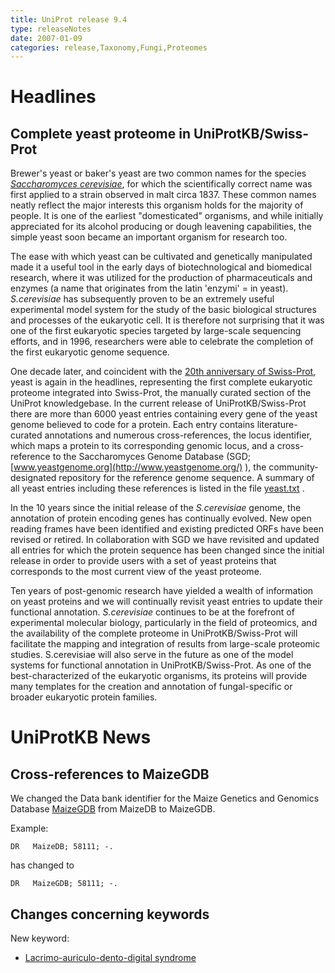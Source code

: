 ```yaml
---
title: UniProt release 9.4
type: releaseNotes
date: 2007-01-09
categories: release,Taxonomy,Fungi,Proteomes
---
```


# Headlines

## Complete yeast proteome in UniProtKB/Swiss-Prot

Brewer's yeast or baker's yeast are two common names for the species [*Saccharomyces cerevisiae*](http://www.uniprot.org/taxonomy/4932), for which the scientifically correct name was first applied to a strain observed in malt circa 1837. These common names neatly reflect the major interests this organism holds for the majority of people. It is one of the earliest "domesticated" organisms, and while initially appreciated for its alcohol producing or dough leavening capabilities, the simple yeast soon became an important organism for research too.

The ease with which yeast can be cultivated and genetically manipulated made it a useful tool in the early days of biotechnological and biomedical research, where it was utilized for the production of pharmaceuticals and enzymes (a name that originates from the latin 'enzymi' = in yeast). *S.cerevisiae* has subsequently proven to be an extremely useful experimental model system for the study of the basic biological structures and processes of the eukaryotic cell. It is therefore not surprising that it was one of the first eukaryotic species targeted by large-scale sequencing efforts, and in 1996, researchers were able to celebrate the completion of the first eukaryotic genome sequence.

One decade later, and coincident with the [20th anniversary of Swiss-Prot](http://www.uniprot.org/news/2006/07/25/release), yeast is again in the headlines, representing the first complete eukaryotic proteome integrated into Swiss-Prot, the manually curated section of the UniProt knowledgebase. In the current release of UniProtKB/Swiss-Prot there are more than 6000 yeast entries containing every gene of the yeast genome believed to code for a protein. Each entry contains literature-curated annotations and numerous cross-references, the locus identifier, which maps a protein to its corresponding genomic locus, and a cross-reference to the Saccharomyces Genome Database (SGD; [www.yeastgenome.org](http://www.yeastgenome.org/) ), the community-designated repository for the reference genome sequence. A summary of all yeast entries including these references is listed in the file [yeast.txt](https://ftp.uniprot.org/pub/databases/uniprot/current_release/knowledgebase/complete/docs/yeast) .

In the 10 years since the initial release of the *S.cerevisiae* genome, the annotation of protein encoding genes has continually evolved. New open reading frames have been identified and existing predicted ORFs have been revised or retired. In collaboration with SGD we have revisited and updated all entries for which the protein sequence has been changed since the initial release in order to provide users with a set of yeast proteins that corresponds to the most current view of the yeast proteome.

Ten years of post-genomic research have yielded a wealth of information on yeast proteins and we will continually revisit yeast entries to update their functional annotation. *S.cerevisiae* continues to be at the forefront of experimental molecular biology, particularly in the field of proteomics, and the availability of the complete proteome in UniProtKB/Swiss-Prot will facilitate the mapping and integration of results from large-scale proteomic studies. S.cerevisiae will also serve in the future as one of the model systems for functional annotation in UniProtKB/Swiss-Prot. As one of the best-characterized of the eukaryotic organisms, its proteins will provide many templates for the creation and annotation of fungal-specific or broader eukaryotic protein families.

  

# UniProtKB News

## Cross-references to MaizeGDB

We changed the Data bank identifier for the Maize Genetics and Genomics Database [MaizeGDB](http://www.maizegdb.org/) from MaizeDB to MaizeGDB.

Example:

    DR   MaizeDB; 58111; -.

has changed to

    DR   MaizeGDB; 58111; -.

## Changes concerning keywords

New keyword:

-   [Lacrimo-auriculo-dento-digital syndrome](http://www.uniprot.org/keywords/KW-0953)
